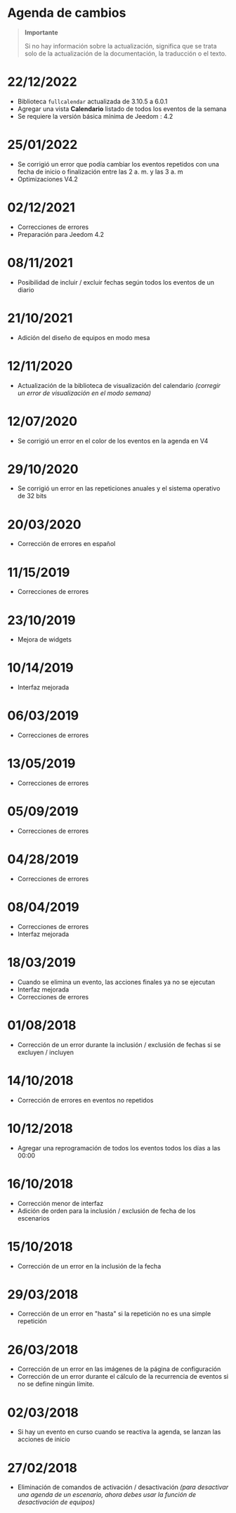 # Agenda de cambios

>**Importante**
>
>Si no hay información sobre la actualización, significa que se trata solo de la actualización de la documentación, la traducción o el texto.

# 22/12/2022

- Biblioteca `fullcalendar` actualizada de 3.10.5 a 6.0.1
- Agregar una vista **Calendario** listado de todos los eventos de la semana
- Se requiere la versión básica mínima de Jeedom : 4.2

# 25/01/2022

- Se corrigió un error que podía cambiar los eventos repetidos con una fecha de inicio o finalización entre las 2 a. m. y las 3 a. m
- Optimizaciones V4.2

# 02/12/2021

- Correcciones de errores
- Preparación para Jeedom 4.2

# 08/11/2021

- Posibilidad de incluir / excluir fechas según todos los eventos de un diario

# 21/10/2021

- Adición del diseño de equipos en modo mesa

# 12/11/2020

- Actualización de la biblioteca de visualización del calendario *(corregir un error de visualización en el modo semana)*

# 12/07/2020

- Se corrigió un error en el color de los eventos en la agenda en V4

# 29/10/2020

- Se corrigió un error en las repeticiones anuales y el sistema operativo de 32 bits

# 20/03/2020

- Corrección de errores en español

# 11/15/2019

- Correcciones de errores

# 23/10/2019

- Mejora de widgets

# 10/14/2019

- Interfaz mejorada

# 06/03/2019

- Correcciones de errores

# 13/05/2019

- Correcciones de errores

# 05/09/2019

- Correcciones de errores

# 04/28/2019

- Correcciones de errores

# 08/04/2019

- Correcciones de errores
- Interfaz mejorada

# 18/03/2019

- Cuando se elimina un evento, las acciones finales ya no se ejecutan
- Interfaz mejorada
- Correcciones de errores

# 01/08/2018

- Corrección de un error durante la inclusión / exclusión de fechas si se excluyen / incluyen

# 14/10/2018

- Corrección de errores en eventos no repetidos

# 10/12/2018

- Agregar una reprogramación de todos los eventos todos los días a las 00:00

# 16/10/2018

- Corrección menor de interfaz
- Adición de orden para la inclusión / exclusión de fecha de los escenarios

# 15/10/2018

- Corrección de un error en la inclusión de la fecha

# 29/03/2018

- Corrección de un error en "hasta" si la repetición no es una simple repetición

# 26/03/2018

- Corrección de un error en las imágenes de la página de configuración
- Corrección de un error durante el cálculo de la recurrencia de eventos si no se define ningún límite.

# 02/03/2018

- Si hay un evento en curso cuando se reactiva la agenda, se lanzan las acciones de inicio

# 27/02/2018

-	Eliminación de comandos de activación / desactivación *(para desactivar una agenda de un escenario, ahora debes usar la función de desactivación de equipos)*
